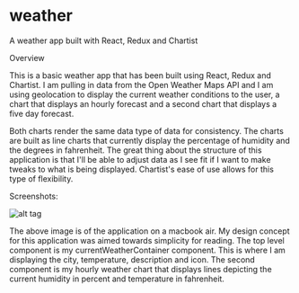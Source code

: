 # weather
A weather app built with React, Redux and Chartist

Overview


This is a basic weather app that has been built using React, Redux and Chartist. 
I am pulling in data from the Open Weather Maps API and I am using geolocation to display the current weather conditions to the user,
a chart that displays an hourly forecast and a second chart that displays a five day forecast. 

Both charts render the same data type of data for consistency. The charts are built as line charts that currently display the percentage of humidity and the 
degrees in fahrenheit. The great thing about the structure of this application is that I'll be able to adjust data as I see fit if I want
to make tweaks to what is being displayed. Chartist's ease of use allows for this type of flexibility.

Screenshots:

![alt tag](http://i.imgur.com/Z4KGkdL.png)

The above image is of the application on a macbook air. My design concept for this application was aimed towards simplicity for reading. The top level component is my currentWeatherContainer component. This is where I am displaying the city, temperature, description and icon. The second component is my hourly weather chart that displays lines depicting the current humidity in percent and temperature in fahrenheit.
